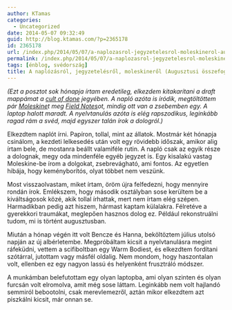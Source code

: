 ```yaml
---
author: KTamas
categories:
  - Uncategorized
date: 2014-05-07 09:32:49
guid: http://blog.ktamas.com/?p=2365178
id: 2365178
url: /index.php/2014/05/07/a-naplozasrol-jegyzetelesrol-moleskinerol-augusztus-recap-2013-09-28/
permalink: /index.php/2014/05/07/a-naplozasrol-jegyzetelesrol-moleskinerol-augusztus-recap-2013-09-28/
tags: [énblog, svédország]
title: A naplózásról, jegyzetelésről, moleskineről (Augusztusi összefoglaló) (2013-09-28)
---
```


_(Ezt a posztot sok hónapja írtam eredetileg, elkezdem kitakarítani a draft mappámat a [cult of done](http://www.brepettis.com/blog/2009/3/3/the-cult-of-done-manifesto.html) jegyében. A napló azóta is íródik, megtöltöttem pár [Moleskine](http://www.moleskine.com/en/)t meg [Field Notes](http://fieldnotesbrand.com/)ot, mindig ott van a zsebemben egy. A laptop halott maradt. A nyelvtanulás azóta is elég rapszodikus, leginkább ragad rám a svéd, majd egyszer talán írok a dologról.)_

Elkezdtem naplót írni. Papíron, tollal, mint az állatok. Mostmár két hónapja csinálom, a kezdeti lelkesedés után volt egy rövidebb időszak, amikor alig írtam bele, de mostanra beállt valamiféle rutin. A napló csak az egyik része a dolognak, megy oda mindenféle egyéb jegyzet is. Egy kisalakú vastag Moleskine-be írom a dolgokat, zsebrevágható, ami fontos. Az egyetlen hibája, hogy keményborítós, olyat többet nem veszünk. 

Most visszaolvastam, miket írtam, öröm újra felfedezni, hogy mennyire rondán írok. Emlékszem, hogy második osztályban sose kerültem be a kiváltságosok közé, akik tollal írhattak, mert nem írtam elég szépen. Harmadikban pedig azt hiszem, hármast kaptam külalakra. Félretéve a gyerekkori traumákat, meglepően hasznos dolog ez. Például rekonstruálni tudom, mi is történt augusztusban.

Miután a hónap végén itt volt Bencze és Hanna, beköltöztem július utolsó napján az új albérletembe. Megpróbáltam kicsit a nyelvtanulásra megint ráfeküdni, vettem a scifiboltban egy Warm Bodiest, és elkezdtem fordítani szótárral, jutottam vagy másfél oldalig. Nem mondom, hogy haszontalan volt, ellenben ez egy nagyon lassú és helyenként frusztráló módszer. 

A munkámban belefutottam egy olyan laptopba, ami olyan szinten és olyan furcsán volt elromolva, amit még sose láttam. Leginkább nem volt hajlandó semmiról bebootolni, csak merevlemezről, aztán mikor elkezdtem azt piszkálni kicsit, már onnan se.
